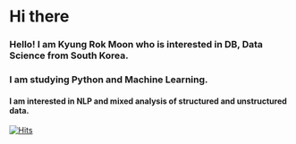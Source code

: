 # Hi there 

### Hello! I am Kyung Rok Moon who is interested in DB, Data Science from South Korea. 

### I am studying Python and Machine Learning. 
#### I am interested in NLP and mixed analysis of structured and unstructured data. 

[![Hits](https://hits.seeyoufarm.com/api/count/incr/badge.svg?url=https%3A%2F%2Fgithub.com%2Fsig6774%2Fsig6774&count_bg=%2379C83D&title_bg=%23555555&icon=&icon_color=%2323F63C&title=hits&edge_flat=true)](https://hits.seeyoufarm.com)
